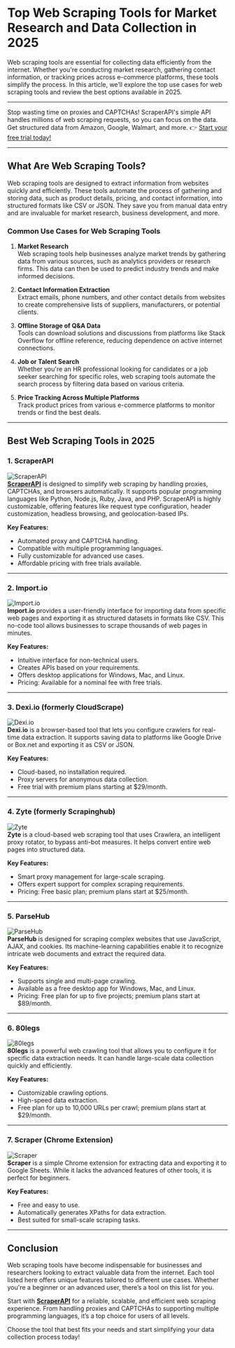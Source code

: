 # Top Web Scraping Tools for Market Research and Data Collection in 2025

Web scraping tools are essential for collecting data efficiently from the internet. Whether you're conducting market research, gathering contact information, or tracking prices across e-commerce platforms, these tools simplify the process. In this article, we’ll explore the top use cases for web scraping tools and review the best options available in 2025.

---

Stop wasting time on proxies and CAPTCHAs! ScraperAPI's simple API handles millions of web scraping requests, so you can focus on the data. Get structured data from Amazon, Google, Walmart, and more. 👉 [Start your free trial today!](https://bit.ly/Scraperapi)

---

## What Are Web Scraping Tools?

Web scraping tools are designed to extract information from websites quickly and efficiently. These tools automate the process of gathering and storing data, such as product details, pricing, and contact information, into structured formats like CSV or JSON. They save you from manual data entry and are invaluable for market research, business development, and more.

### Common Use Cases for Web Scraping Tools

1. **Market Research**  
   Web scraping tools help businesses analyze market trends by gathering data from various sources, such as analytics providers or research firms. This data can then be used to predict industry trends and make informed decisions.

2. **Contact Information Extraction**  
   Extract emails, phone numbers, and other contact details from websites to create comprehensive lists of suppliers, manufacturers, or potential clients.

3. **Offline Storage of Q&A Data**  
   Tools can download solutions and discussions from platforms like Stack Overflow for offline reference, reducing dependence on active internet connections.

4. **Job or Talent Search**  
   Whether you're an HR professional looking for candidates or a job seeker searching for specific roles, web scraping tools automate the search process by filtering data based on various criteria.

5. **Price Tracking Across Multiple Platforms**  
   Track product prices from various e-commerce platforms to monitor trends or find the best deals.

---

## Best Web Scraping Tools in 2025

### 1. **ScraperAPI**  
![ScraperAPI](https://tito4tech.com/media/uploads/2021/10/24/scraper-api.webp)  
**[ScraperAPI](https://bit.ly/Scraperapi)** is designed to simplify web scraping by handling proxies, CAPTCHAs, and browsers automatically. It supports popular programming languages like Python, Node.js, Ruby, Java, and PHP. ScraperAPI is highly customizable, offering features like request type configuration, header customization, headless browsing, and geolocation-based IPs.

**Key Features:**
- Automated proxy and CAPTCHA handling.
- Compatible with multiple programming languages.
- Fully customizable for advanced use cases.
- Affordable pricing with free trials available.

---

### 2. **Import.io**  
![Import.io](https://tito4tech.com/media/uploads/2021/10/24/importio.webp)  
**Import.io** provides a user-friendly interface for importing data from specific web pages and exporting it as structured datasets in formats like CSV. This no-code tool allows businesses to scrape thousands of web pages in minutes.

**Key Features:**
- Intuitive interface for non-technical users.
- Creates APIs based on your requirements.
- Offers desktop applications for Windows, Mac, and Linux.
- Pricing: Available for a nominal fee with free trials.

---

### 3. **Dexi.io (formerly CloudScrape)**  
![Dexi.io](https://tito4tech.com/media/uploads/2021/10/24/dexiio.webp)  
**Dexi.io** is a browser-based tool that lets you configure crawlers for real-time data extraction. It supports saving data to platforms like Google Drive or Box.net and exporting it as CSV or JSON.

**Key Features:**
- Cloud-based, no installation required.
- Proxy servers for anonymous data collection.
- Free trial with premium plans starting at $29/month.

---

### 4. **Zyte (formerly Scrapinghub)**  
![Zyte](https://tito4tech.com/media/uploads/2021/10/24/zyte.webp)  
**Zyte** is a cloud-based web scraping tool that uses Crawlera, an intelligent proxy rotator, to bypass anti-bot measures. It helps convert entire web pages into structured data.

**Key Features:**
- Smart proxy management for large-scale scraping.
- Offers expert support for complex scraping requirements.
- Pricing: Free basic plan; premium plans start at $25/month.

---

### 5. **ParseHub**  
![ParseHub](https://tito4tech.com/media/uploads/2021/10/24/parsehub.webp)  
**ParseHub** is designed for scraping complex websites that use JavaScript, AJAX, and cookies. Its machine-learning capabilities enable it to recognize intricate web documents and extract the required data.

**Key Features:**
- Supports single and multi-page crawling.
- Available as a free desktop app for Windows, Mac, and Linux.
- Pricing: Free plan for up to five projects; premium plans start at $89/month.

---

### 6. **80legs**  
![80legs](https://tito4tech.com/media/uploads/2021/10/24/80legs.webp)  
**80legs** is a powerful web crawling tool that allows you to configure it for specific data extraction needs. It can handle large-scale data collection quickly and efficiently.

**Key Features:**
- Customizable crawling options.
- High-speed data extraction.
- Free plan for up to 10,000 URLs per crawl; premium plans start at $29/month.

---

### 7. **Scraper (Chrome Extension)**  
![Scraper](https://tito4tech.com/media/uploads/2021/10/24/scraper.webp)  
**Scraper** is a simple Chrome extension for extracting data and exporting it to Google Sheets. While it lacks the advanced features of other tools, it is perfect for beginners.

**Key Features:**
- Free and easy to use.
- Automatically generates XPaths for data extraction.
- Best suited for small-scale scraping tasks.

---

## Conclusion

Web scraping tools have become indispensable for businesses and researchers looking to extract valuable data from the internet. Each tool listed here offers unique features tailored to different use cases. Whether you're a beginner or an advanced user, there’s a tool on this list for you.

Start with **[ScraperAPI](https://bit.ly/Scraperapi)** for a reliable, scalable, and efficient web scraping experience. From handling proxies and CAPTCHAs to supporting multiple programming languages, it’s a top choice for users of all levels.

Choose the tool that best fits your needs and start simplifying your data collection process today!

